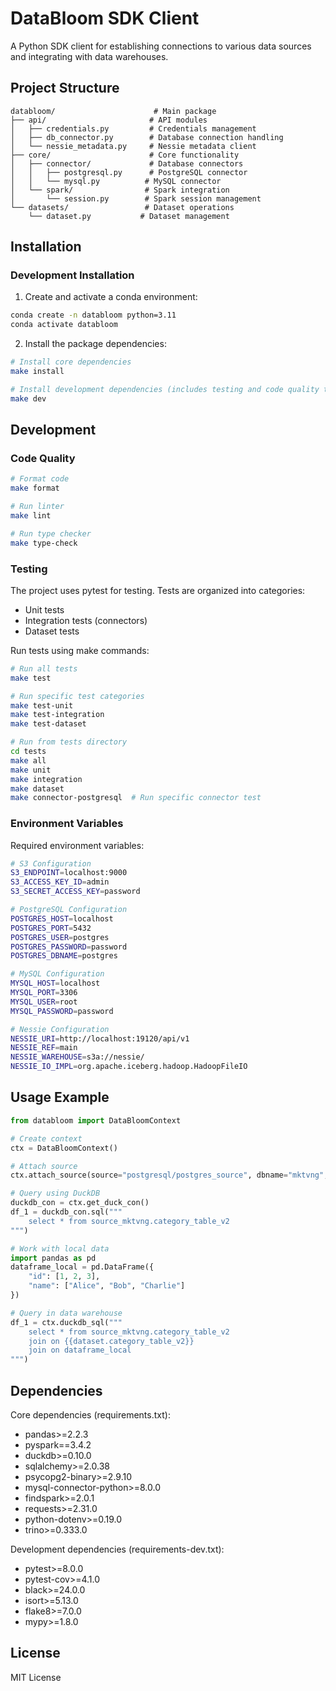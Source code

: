 # DataBloom SDK Client

A Python SDK client for establishing connections to various data sources and integrating with data warehouses.

## Project Structure

```
databloom/                      # Main package
├── api/                       # API modules
│   ├── credentials.py         # Credentials management
│   ├── db_connector.py        # Database connection handling
│   └── nessie_metadata.py     # Nessie metadata client
├── core/                      # Core functionality
│   ├── connector/             # Database connectors
│   │   ├── postgresql.py      # PostgreSQL connector
│   │   └── mysql.py          # MySQL connector
│   └── spark/                # Spark integration
│       └── session.py        # Spark session management
└── datasets/                 # Dataset operations
    └── dataset.py           # Dataset management
```

## Installation

### Development Installation

1. Create and activate a conda environment:
```bash
conda create -n databloom python=3.11
conda activate databloom
```

2. Install the package dependencies:
```bash
# Install core dependencies
make install

# Install development dependencies (includes testing and code quality tools)
make dev
```

## Development

### Code Quality

```bash
# Format code
make format

# Run linter
make lint

# Run type checker
make type-check
```

### Testing

The project uses pytest for testing. Tests are organized into categories:
- Unit tests
- Integration tests (connectors)
- Dataset tests

Run tests using make commands:

```bash
# Run all tests
make test

# Run specific test categories
make test-unit
make test-integration
make test-dataset

# Run from tests directory
cd tests
make all
make unit
make integration
make dataset
make connector-postgresql  # Run specific connector test
```

### Environment Variables

Required environment variables:
```bash
# S3 Configuration
S3_ENDPOINT=localhost:9000
S3_ACCESS_KEY_ID=admin
S3_SECRET_ACCESS_KEY=password

# PostgreSQL Configuration
POSTGRES_HOST=localhost
POSTGRES_PORT=5432
POSTGRES_USER=postgres
POSTGRES_PASSWORD=password
POSTGRES_DBNAME=postgres

# MySQL Configuration
MYSQL_HOST=localhost
MYSQL_PORT=3306
MYSQL_USER=root
MYSQL_PASSWORD=password

# Nessie Configuration
NESSIE_URI=http://localhost:19120/api/v1
NESSIE_REF=main
NESSIE_WAREHOUSE=s3a://nessie/
NESSIE_IO_IMPL=org.apache.iceberg.hadoop.HadoopFileIO
```

## Usage Example

```python
from databloom import DataBloomContext

# Create context
ctx = DataBloomContext()

# Attach source
ctx.attach_source(source="postgresql/postgres_source", dbname="mktvng", dest="source_mktvng")

# Query using DuckDB
duckdb_con = ctx.get_duck_con()
df_1 = duckdb_con.sql("""
    select * from source_mktvng.category_table_v2
""")

# Work with local data
import pandas as pd
dataframe_local = pd.DataFrame({
    "id": [1, 2, 3],
    "name": ["Alice", "Bob", "Charlie"]
})

# Query in data warehouse
df_1 = ctx.duckdb_sql("""
    select * from source_mktvng.category_table_v2
    join on {{dataset.category_table_v2}}
    join on dataframe_local
""")
```

## Dependencies

Core dependencies (requirements.txt):
- pandas>=2.2.3
- pyspark==3.4.2
- duckdb>=0.10.0
- sqlalchemy>=2.0.38
- psycopg2-binary>=2.9.10
- mysql-connector-python>=8.0.0
- findspark>=2.0.1
- requests>=2.31.0
- python-dotenv>=0.19.0
- trino>=0.333.0

Development dependencies (requirements-dev.txt):
- pytest>=8.0.0
- pytest-cov>=4.1.0
- black>=24.0.0
- isort>=5.13.0
- flake8>=7.0.0
- mypy>=1.8.0

## License

MIT License 